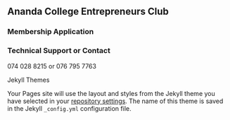 ## Ananda College Entrepreneurs Club
### Membership Application
<link rel="shortcut icon" type="image/x-icon" href="favicon.ico">
<script type="text/javascript" src="https://form.jotform.com/jsform/203342234813446"></script>




### Technical Support or Contact
074 028 8215 or 076 795 7763

Jekyll Themes

Your Pages site will use the layout and styles from the Jekyll theme you have selected in your [repository settings](https://github.com/acecmembership/acecmembership/settings). The name of this theme is saved in the Jekyll `_config.yml` configuration file.
